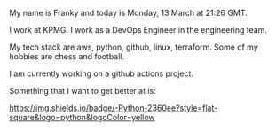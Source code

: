 My name is Franky and today is Monday, 13 March at 21:26 GMT. 

I work at KPMG. I work as a DevOps Engineer in the engineering team.

My tech stack are aws, python, github, linux, terraform. Some of my hobbies are chess and football.

I am currently working on a github actions project.

Something that I want to get better at is: 

https://img.shields.io/badge/-Python-2360ee?style=flat-square&logo=python&logoColor=yellow